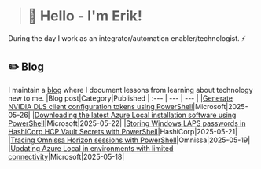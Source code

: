 > # 👾 Hello - I'm Erik!
During the day I work as an integrator/automation enabler/technologist. ⚡
## ✏️ Blog
I maintain a [blog](https://blog.graa.dev) where I document lessons from learning about technology new to me.
|Blog post|Category|Published
| :--- | --- | --- |
|[Generate NVIDIA DLS client configuration tokens using PowerShell](https://blog.graa.dev/PowerShell-NVIDIADLS)|Microsoft|2025-05-26|
|[Downloading the latest Azure Local installation software using PowerShell](https://blog.graa.dev/AzureLocal-SoftwarePowerShell)|Microsoft|2025-05-22|
|[Storing Windows LAPS passwords in HashiCorp HCP Vault Secrets with PowerShell](https://blog.graa.dev/Vault-LAPS)|HashiCorp|2025-05-21|
|[Tracing Omnissa Horizon sessions with PowerShell](https://blog.graa.dev/Omnissa-HorizonSessionTracingPowerShell)|Omnissa|2025-05-19|
|[Updating Azure Local in environments with limited connectivity](https://blog.graa.dev/AzureLocal-LimitedConnectivity)|Microsoft|2025-05-18|
